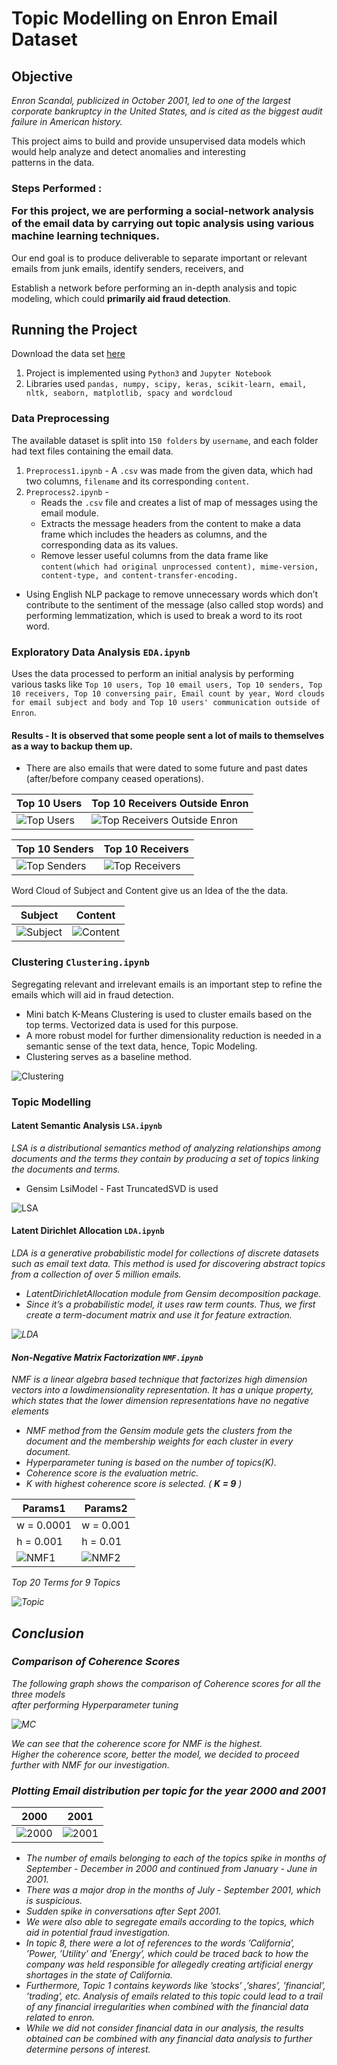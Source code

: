 
# Topic Modelling on Enron Email Dataset  
  
## Objective  
  
<i>Enron Scandal, publicized in October 2001, led to one of the largest corporate bankruptcy in the United States, and is cited as the biggest audit failure in American history. </i>  
  
This project aims to build and provide unsupervised data models which would help analyze and detect anomalies and interesting  
patterns in the data.  
  
### Steps Performed : <p> For this project, we are performing a social-network analysis of the email data by carrying out topic analysis using various machine learning techniques.</p>  
<p> Our end goal is to produce deliverable to separate important or relevant emails from junk emails, identify senders, receivers, and </p> <p>Establish a network before performing an in-depth analysis and topic modeling, which could <b>primarily aid fraud detection</b>.</p>  
  
## Running the Project  
  
Download the data set [here]([http://www.cs.cmu.edu/~enron/](http://www.cs.cmu.edu/~enron/))  
  
1. Project is implemented using `Python3` and `Jupyter Notebook`  
2. Libraries used `pandas, numpy, scipy, keras, scikit-learn, email, nltk, seaborn, matplotlib, spacy and wordcloud`  
  
### Data Preprocessing  
  
The available dataset is split into `150 folders` by `username`, and each folder had text files containing the email data.   
1. `Preprocess1.ipynb` - A `.csv` was made from the given data, which had two columns, `filename` and its corresponding `content`.    
2. `Preprocess2.ipynb` -   
   - Reads the `.csv` file and creates a list of map of messages using the email module.   
   - Extracts the message headers from the content to make a data frame which includes the headers as columns, and the corresponding data as its values.    
   - Remove lesser useful columns from the data frame like `content(which had original unprocessed content), mime-version, content-type, and content-transfer-encoding.`  
  - Using English NLP package to remove unnecessary words which don’t contribute to the sentiment of the message (also called stop words) and performing lemmatization, which is used to break a word to its root word.   
  
### Exploratory Data Analysis `EDA.ipynb`   
Uses the data processed to perform an initial analysis by performing various tasks like `Top 10 users, Top 10 email users, Top 10 senders, Top 10 receivers, Top 10 conversing pair, Email count by year, Word clouds for email subject and body and Top 10 users' communication outside of Enron`.  
  
#### Results - It is observed that some people sent a lot of mails to themselves as a way to backup them up.   
- There are also emails that were dated to some future and past dates (after/before company ceased operations).  
  
Top 10 Users | Top 10 Receivers Outside Enron  
------------ | -------------  
![Top Users](./Images/TopUsers.png) | ![Top Receivers Outside Enron](./Images/TopReceivers.png)  

Top 10 Senders | Top 10 Receivers  
------------ | -------------
![Top Senders](./Images/TopSenders.png) | ![Top Receivers](./Images/TopReceivers.png)  
   
Word Cloud of Subject and Content give us an Idea of the the data.  
  
Subject | Content  
------------ | -------------  
![Subject](./Images/WordCloudSubject.png) | ![Content](./Images/WordCloudContent.png)  
  
### Clustering  `Clustering.ipynb`   
Segregating relevant and irrelevant emails is an important step to refine the emails which will aid in fraud detection.   
* Mini batch K-Means Clustering is used to cluster emails based on the top terms. Vectorized data is used for this purpose.   
* A more robust model for further dimensionality reduction is needed in a semantic sense of the text data, hence, Topic Modeling.   
* Clustering serves as a baseline method.  
  
![Clustering](./Images/Clustering-PCA-TSNE.png)  
  
### Topic Modelling   

#### Latent Semantic Analysis `LSA.ipynb` 

<i>LSA is a distributional semantics method of analyzing relationships among documents and the terms they contain by producing a set of topics linking the documents and terms.</i>  
* Gensim LsiModel - Fast TruncatedSVD is used  
  
![LSA](./Images/LSAHyp.png)  
  
#### Latent Dirichlet Allocation `LDA.ipynb` 

<i>LDA is a generative probabilistic model for collections of discrete datasets such as email text data. This method is used for discovering abstract topics from a collection of over 5 million emails. <i/>  
* LatentDirichletAllocation module from Gensim decomposition package.  
* Since it’s a probabilistic model, it uses raw term counts. Thus, we first create a term-document matrix and use it for feature extraction.  
  
![LDA](./Images/LDAHyp.png)  
  
#### Non-Negative Matrix Factorization `NMF.ipynb`   
   
<i>NMF is a linear algebra based technique that factorizes high dimension vectors into a lowdimensionality representation. It has a unique property, which states that the lower dimension representations have no negative elements</i>  
   
 * NMF method from the Gensim module gets the clusters from the document and the membership weights for each cluster in every document.  
 * Hyperparameter tuning is based on the number of topics(K).   
 * Coherence score is the evaluation metric.   
 * K with highest coherence score is selected. ( <b>K = 9</b> )  
  
Params1 | Params2  
------------ | -------------  
w = 0.0001 | w = 0.001  
h = 0.001 | h = 0.01  
![NMF1](./Images/NMF1.png) | ![NMF2](./Images/NMF2.png)  
  
Top 20 Terms for 9 Topics  
    
![Topic](./Images/Topics.png)  
  
## Conclusion  
  ### Comparison of Coherence Scores   
The following graph shows the comparison of Coherence scores for all the three models  
after performing Hyperparameter tuning  
  
![MC](./Images/Model-comparison.png)  
  
We can see that the coherence score for NMF is the highest.   
Higher the coherence score, better the model, we decided to proceed further with NMF for our investigation.  
  
### Plotting Email distribution per topic for the year 2000 and 2001  
  
2000 | 2001  
------------ | -------------  
![2000](./Images/2000.png) | ![2001](./Images/2001.png)  
  
  
* The number of emails belonging to each of the topics spike in months of September - December in 2000 and continued from January - June in 2001.  
* There was a major drop in the months of July - September 2001, which is suspicious.  
* Sudden spike in conversations after Sept 2001.  
* We were also able to segregate emails according to the topics, which aid in potential fraud investigation.  
* In topic 8, there were a lot of references to the words ’California’, ’Power, ’Utility’ and ’Energy’, which could be traced back to how the company was held responsible for allegedly creating artificial energy shortages in the state of California.  
* Furthermore, Topic 1 contains keywords like ’stocks’ ,’shares’, ’financial’, ’trading’, etc. Analysis of emails related to this topic could lead to a trail of any financial irregularities when combined with the financial data related to enron.  
* While we did not consider financial data in our analysis, the results obtained can be combined with any financial data analysis to further determine persons of interest.
